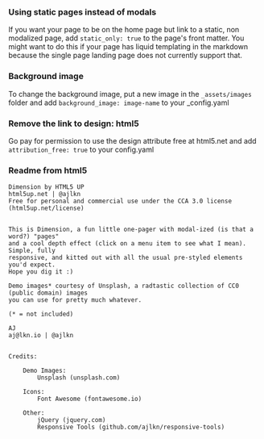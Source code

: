 
### Using static pages instead of modals

If you want your page to be on the home page but link to a static, non modalized page,
add `static_only: true` to the page's front matter. You might want to do this if your page has liquid templating in the markdown because the single page landing page does not currently support that.

### Background image 

To change the background image, put a new image in the `_assets/images` folder and add `background_image: image-name` to your _config.yaml


### Remove the link to design: html5

Go pay for permission to use the design attribute free at html5.net and
add `attribution_free: true` to your config.yaml


### Readme from html5
```
Dimension by HTML5 UP
html5up.net | @ajlkn
Free for personal and commercial use under the CCA 3.0 license (html5up.net/license)


This is Dimension, a fun little one-pager with modal-ized (is that a word?) "pages"
and a cool depth effect (click on a menu item to see what I mean). Simple, fully
responsive, and kitted out with all the usual pre-styled elements you'd expect.
Hope you dig it :)

Demo images* courtesy of Unsplash, a radtastic collection of CC0 (public domain) images
you can use for pretty much whatever.

(* = not included)

AJ
aj@lkn.io | @ajlkn


Credits:

	Demo Images:
		Unsplash (unsplash.com)

	Icons:
		Font Awesome (fontawesome.io)

	Other:
		jQuery (jquery.com)
		Responsive Tools (github.com/ajlkn/responsive-tools)
```